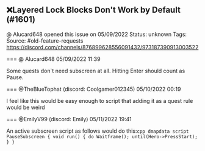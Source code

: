 ## ❌Layered Lock Blocks Don't Work by Default (#1601)
@ Alucard648 opened this issue on 05/09/2022
Status: unknown
Tags: 
Source: #old-feature-requests https://discord.com/channels/876899628556091432/973187390913003522


=== @ Alucard648 05/09/2022 11:39

Some quests don`t need subscreen at all. Hitting Enter should count as Pause.

=== @TheBlueTophat (discord: Coolgamer012345) 05/10/2022 00:19

I feel like this would be easy enough to script that adding it as a quest rule would be weird

=== @EmilyV99 (discord: Emily) 05/11/2022 19:41

An active subscreen script as follows would do this:```cpp
dmapdata script PauseSubscreen
{
    void run()
    {
        do Waitframe(); until(Hero->PressStart);
    }
}```
